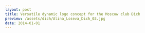 ```yaml
---
layout: post
title: Versatile dynamic logo concept for the Moscow club Dich
preview: /assets/dich/Alina_Loseva_Dich_03.jpg
date: 2014-01-01
---
```

